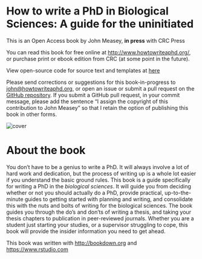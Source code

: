 # How to write a PhD in Biological Sciences: A guide for the uninitiated 

This is an Open Access book by John Measey, <b>in press</b> with CRC Press

You can read this book for free online at http://www.howtowriteaphd.org/, or purchase print or ebook edition from CRC (at some point in the future).

View open-source code for source text and templates at [here](https://github.com/johnmeasey/How-to-write-a-PhD-in-Biological-Sciences)

Please send corrections or suggestions for this book-in-progress to john@howtowriteaphd.org, or open an issue or submit a pull request on the [GitHub repository](https://github.com/johnmeasey/How-to-write-a-PhD-in-Biological-Sciences). If you submit a GitHub pull request, in your commit message, please add the sentence “I assign the copyright of this contribution to John Measey” so that I retain the option of publishing this book in other forms.

![cover](https://user-images.githubusercontent.com/25199650/132136607-ee08db4e-0ea7-4d42-8ca3-30d2935043f8.jpg)




# About the book
You don’t have to be a genius to write a PhD. It will always involve a lot of hard work and dedication, but the process of writing up is a whole lot easier if you understand the basic ground rules. This book is a guide specifically for writing a PhD in the *biological sciences*. It will guide you from deciding whether or not you should actually do a PhD, provide practical, up-to-the-minute guides to getting started with planning and writing, and consolidate this with the nuts and bolts of writing for the biological sciences. The book guides you through the do’s and don’ts of writing a thesis, and taking your thesis chapters to publication in peer-reviewed journals. Whether you are a student just starting your studies, or a supervisor struggling to cope, this book will provide the insider information you need to get ahead.

This book was written with http://bookdown.org and https://www.rstudio.com
